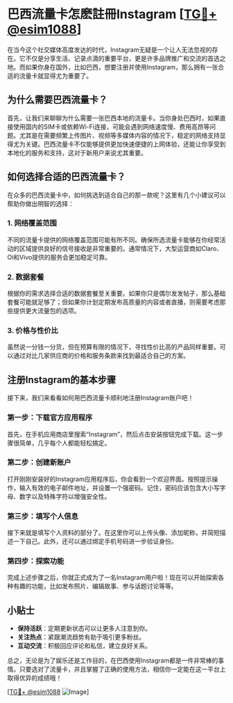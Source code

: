 # 巴西流量卡怎麽註冊Instagram [[TG💪+ @esim1088](https://t.me/s/esim1088)]

在当今这个社交媒体高度发达的时代，Instagram无疑是一个让人无法忽视的存在。它不仅是分享生活、记录点滴的重要平台，更是许多品牌推广和交流的首选之地。而如果你身在国外，比如巴西，想要注册并使用Instagram，那么拥有一张合适的流量卡就显得尤为重要了。

## 为什么需要巴西流量卡？

首先，让我们来聊聊为什么需要一张巴西本地的流量卡。当你身处巴西时，如果直接使用国内的SIM卡或依赖Wi-Fi连接，可能会遇到网络速度慢、费用高昂等问题。尤其是在需要频繁上传图片、视频等多媒体内容的情况下，稳定的网络支持显得尤为关键。巴西流量卡不仅能够提供更加快速便捷的上网体验，还能让你享受到本地化的服务和支持，这对于新用户来说尤其重要。

## 如何选择合适的巴西流量卡？

在众多的巴西流量卡中，如何挑选到适合自己的那一款呢？这里有几个小建议可以帮助你做出明智的选择：

### 1. 网络覆盖范围

不同的流量卡提供的网络覆盖范围可能有所不同。确保所选流量卡能够在你经常活动的区域提供良好的信号接收是非常重要的。通常情况下，大型运营商如Claro、Oi和Vivo提供的服务会更加稳定可靠。

### 2. 数据套餐

根据你的需求选择合适的数据套餐至关重要。如果你只是偶尔发发帖子，那么基础套餐可能就足够了；但如果你计划定期发布高质量的内容或者直播，则需要考虑那些提供更大流量包的选项。

### 3. 价格与性价比

虽然说一分钱一分货，但在预算有限的情况下，寻找性价比高的产品同样重要。可以通过对比几家供应商的价格和服务条款来找到最适合自己的方案。

## 注册Instagram的基本步骤

接下来，我们来看看如何用巴西流量卡顺利地注册Instagram账户吧！

### 第一步：下载官方应用程序

首先，在手机应用商店里搜索“Instagram”，然后点击安装按钮完成下载。这一步骤很简单，几乎每个人都能轻松搞定。

### 第二步：创建新账户

打开刚刚安装好的Instagram应用程序后，你会看到一个欢迎界面。按照提示操作，输入有效的电子邮件地址，并设置一个强密码。记住，密码应该包含大小写字母、数字以及特殊字符以增强安全性。

### 第三步：填写个人信息

接下来就是填写个人资料的部分了。在这里你可以上传头像、添加昵称，并简短描述一下自己。此外，还可以通过绑定手机号码进一步验证身份。

### 第四步：探索功能

完成上述步骤之后，你就正式成为了一名Instagram用户啦！现在可以开始探索各种有趣的功能，比如发布照片、编辑故事、参与话题讨论等等。

## 小贴士

- **保持活跃**：定期更新状态可以让更多人注意到你。
- **关注热点**：紧跟潮流趋势有助于吸引更多粉丝。
- **互动交流**：积极回应评论和私信，建立良好关系。

总之，无论是为了娱乐还是工作目的，在巴西使用Instagram都是一件非常棒的事情。只要选对了流量卡，并且掌握了正确的使用方法，相信你一定能在这一平台上取得优异的成绩哦！

[[TG💪+ @esim1088](https://t.me/s/esim1088) ![Image](https://i.postimg.cc/4NQfJmqS/Snipaste-2025-05-13-00-14-12.png)]